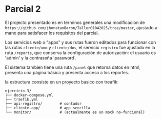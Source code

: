 # Parcial 2

El projecto presentado es en terminos generales una modificación de `https://github.com/jhonatanBaron/Taller01042025/tree/master`, ajustado a mano para satisfacer los requisitos del parcial.

Los servicios web o "apps" y sus rutas fueron editados para funcionar con las rutas `cliente/uno` y `cliente/dos`, el servicio `registro` fue ajustado en la ruta `/reporte`, que conserva la configuración de autorización: el usuario es 'admin' y la contraseña 'password'.

El sistema tambien tiene una ruta `/panel` que retorna datos en html, presenta una página básica y presenta acceso a los reportes.

la estructura consiste en un proyecto basico con treafik:

```
ejercicio-3/
├── docker-compose.yml
├── traefik.yml
├── api-registro/        # contador
├── cliente-app/         # app sencilla
└── monitor/             # (actualmente es un mock no-funcional)
```
